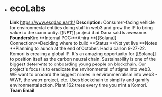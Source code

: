 - # ecoLabs
  **Link** https://www.esgdao.earth/
  **Description:** Consumer-facing vehicle for environmental entities doing stuff in web3 and grow the IP to bring value to the community. [[NFT]] project that Dana said is awesome.
  **Founders**Kiro
  **Internal POC:**Amira
  **[[Solana]] Connection:**Deciding where to build
  **Status:**Not yet live
  **Notes **Planning to launch at the end of October. Had a call on 9-27-22. Komori is creating a global IP.  It's an amazing opportunity for [[Solana]] to position itself as the carbon neutral chain. Sustainability is one of the biggest deterrents to onboarding young people on blockchain. Our project's focus is to eradicate the environmental of stigma into web3. WE want to onboard the biggest names in environmentalism into web3 - WWF, the water project, etc. Uses blockchain to simplify and gamify environmental action. Plant 162 trees every time you mint a Komori.
  **Team Email**